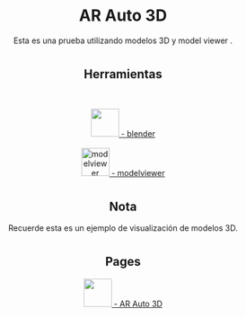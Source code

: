<h1 align="center"> AR Auto 3D</h1>
<p align="center">
  Esta es una prueba utilizando modelos 3D y model viewer .
</p>
<h1></h1>
<h2 align="center">Herramientas</h2>
<br>
<p align="center">
  <a href="https://www.blender.org/" target="_blank" rel="blender" >
  <img src="https://upload.wikimedia.org/wikipedia/commons/0/0c/Blender_logo_no_text.svg" alt="" width="50" height="50"/>
   - blender</a>
  <br><br>
  <a href="https://modelviewer.dev/" target="_blank" rel="modelviewer">
  <img src="https://modelviewer.dev/assets/ic_modelviewer.svg" alt="modelviewer" width="50" height="50"/>
   - modelviewer</a>
</p>
<h1></h1>
<h2 align="center">Nota</h2>
  <p align="center">
    Recuerde esta es un ejemplo de visualización de modelos 3D.
  </p>
<h1></h1>
<h1></h1>
<h2 align="center">Pages</h2>
  <p align="center">
    <a href="https://cjcorpdev.github.io/AR-Auto-3D/" target="_blank" rel="modelviewer">
      <img src="https://i.imgur.com/UZcuMKB.png" alt="" width="50" height="50"/>
   - AR Auto 3D</a>
  </p>
<h1></h1>
